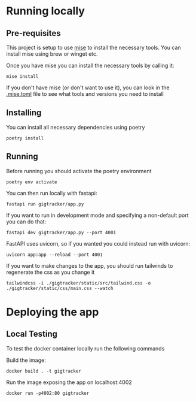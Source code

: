 # Running locally

## Pre-requisites
This project is setup to use [mise](https://mise.jdx.dev/getting-started.html) to install the necessary tools. You can install mise using brew or winget etc.

Once you have mise you can install the necessary tools by calling it:

```shell
mise install
```

If you don't have mise (or don't want to use it), you can look in the [.mise.toml](./.mise.toml) file to see what tools and versions you need to install

## Installing
You can install all necessary dependencies using poetry

```shell
poetry install
```

## Running
Before running you should activate the poetry environment
```shell
poetry env activate
```

You can then run locally with fastapi:

```shell
fastapi run gigtracker/app.py
```

If you want to run in development mode and specifying a non-default port you can do that:
```shell
fastapi dev gigtracker/app.py --port 4001
```

FastAPI uses uvicorn, so if you wanted you could instead run with uvicorn:
```shell
uvicorn app:app --reload --port 4001
```
If you want to make changes to the app, you should run tailwinds to regenerate the css as you change it

```shell
tailwindcss -i ./gigtracker/static/src/tailwind.css -o ./gigtracker/static/css/main.css --watch
```

# Deploying the app

## Local Testing
To test the docker container locally run the following commands

Build the image:
```shell
docker build . -t gigtracker
```

Run the image exposing the app on localhost:4002
```shell
docker run -p4002:80 gigtracker
```

